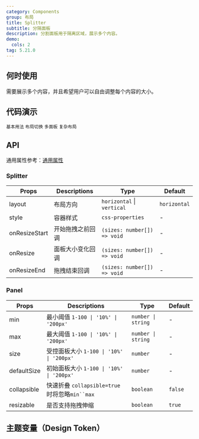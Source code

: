 ```yaml
---
category: Components
group: 布局
title: Splitter
subtitle: 分隔面板
description: 分割面板用于隔离区域，展示多个内容。
demo:
  cols: 2
tag: 5.21.0
---
```


## 何时使用

需要展示多个内容，并且希望用户可以自由调整每个内容的大小。

## 代码演示

<!-- prettier-ignore -->
<code src="./demo/basic.tsx">基本用法</code>
<code src="./demo/layout.tsx">布局切换</code>
<code src="./demo/multiple.tsx">多面板</code>
<code src="./demo/group.tsx">复杂布局</code>

## API

通用属性参考：[通用属性](/docs/react/common-props)

### Splitter

| Props         | Descriptions     | Type                        | Default      |
| ------------- | ---------------- | --------------------------- | ------------ |
| layout        | 布局方向         | `horizontal` \| `vertical`  | `horizontal` |
| style         | 容器样式         | `css-properties`            | -            |
| onResizeStart | 开始拖拽之前回调 | `(sizes: number[]) => void` | -            |
| onResize      | 面板大小变化回调 | `(sizes: number[]) => void` | -            |
| onResizeEnd   | 拖拽结束回调     | `(sizes: number[]) => void` | -            |

### Panel

| Props       | Descriptions                                  | Type               | Default |
| ----------- | --------------------------------------------- | ------------------ | ------- |
| min         | 最小阈值 `1-100 \| '10%' \| '200px'`          | `number \| string` | -       |
| max         | 最大阈值 `1-100 \| '10%' \| '200px'`          | `number \| string` | -       |
| size        | 受控面板大小 `1-100 \| '10%' \| '200px'`      | `number`           | -       |
| defaultSize | 初始面板大小 `1-100 \| '10%' \| '200px'`      | `number`           | -       |
| collapsible | 快速折叠 `collapsible=true`时将忽略`min``max` | `boolean`          | `false` |
| resizable   | 是否支持拖拽伸缩                              | `boolean`          | `true`  |

## 主题变量（Design Token）

<ComponentTokenTable component='Splitter'></ComponentTokenTable>
